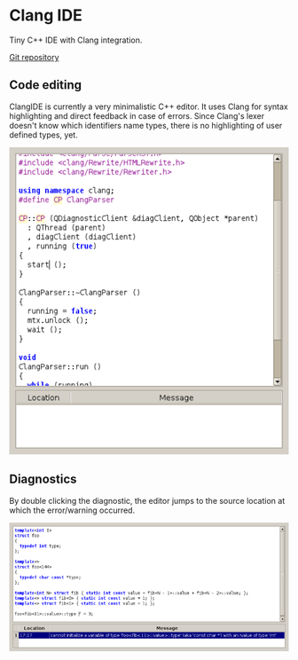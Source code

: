 Clang IDE
=========

Tiny C++ IDE with Clang integration.

[Git repository](https://github.com/pippijn/clangide)

Code editing
------------

ClangIDE is currently a very minimalistic C++ editor. It uses Clang for syntax
highlighting and direct feedback in case of errors. Since Clang's lexer
doesn't know which identifiers name types, there is no highlighting of user
defined types, yet.

![Code](doc/images/code.png)


Diagnostics
-----------

By double clicking the diagnostic, the editor jumps to the source location at
which the error/warning occurred.

![Type checking](doc/images/typecheck.png)

